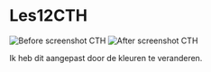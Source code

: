 # Les12CTH

![Before screenshot CTH](https://user-images.githubusercontent.com/91190978/139853451-cf02e190-ba76-448f-9597-0ad0d09b7f99.png)
![After screenshot CTH](https://user-images.githubusercontent.com/91190978/139853476-7b3d3f74-e883-49e2-ac58-cab3d23e9066.png)

Ik heb dit aangepast door de kleuren te veranderen.
